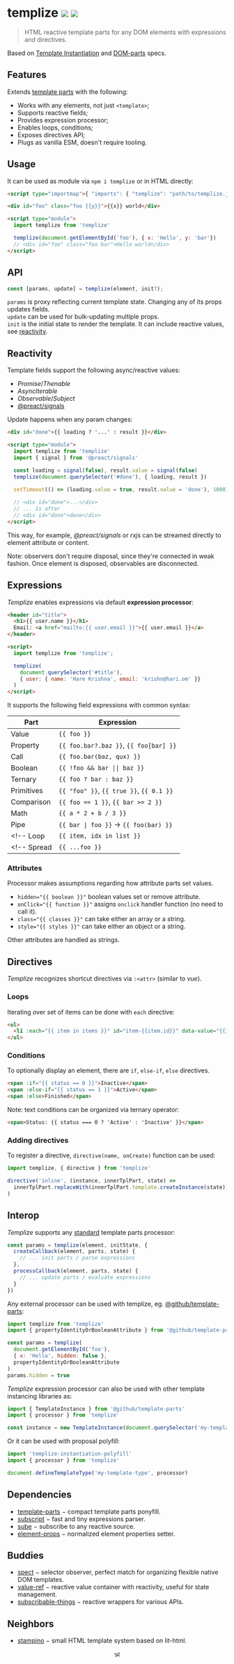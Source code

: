 # templize <a href="https://github.com/spectjs/templize/actions/workflows/node.js.yml"><img src="https://github.com/spectjs/templize/actions/workflows/node.js.yml/badge.svg"/></a> <a href="http://npmjs.org/templize"><img src="https://img.shields.io/npm/v/templize"/></a>

> HTML reactive template parts for any DOM elements with expressions and directives. 

Based on [Template Instantiation](https://github.com/w3c/webcomponents/blob/gh-pages/proposals/Template-Instantiation.md) and [DOM-parts](https://github.com/WICG/webcomponents/blob/gh-pages/proposals/DOM-Parts.md) specs.

## Features

Extends [template parts](https://github.com/spectjs/template-parts) with the following:

- Works with any elements, not just `<template>`;
- Supports reactive fields;
- Provides expression processor;
- Enables loops, conditions;
- Exposes directives API;
- Plugs as vanilla ESM, doesn't require tooling.

## Usage

It can be used as module via `npm i templize` or in HTML directly:

```html
<script type="importmap">{ "imports": { "templize": "path/to/templize.js" }}</script>

<div id="foo" class="foo {{y}}">{{x}} world</div>

<script type="module">
  import templize from 'templize'

  templize(document.getElementById('foo'), { x: 'Hello', y: 'bar'})
  // <div id="foo" class="foo bar">Hello world</div>
</script>
```

## API

```js
const [params, update] = templize(element, init?);
```

`params` is proxy reflecting current template state. Changing any of its props updates fields.<br/>
`update` can be used for bulk-updating multiple props.<br/>
`init` is the initial state to render the template. It can include reactive values, see [reactivity](#reactivity).<br/>


## Reactivity

Template fields support the following async/reactive values:

* _Promise_/_Thenable_
* _AsyncIterable_
* _Observable_/_Subject_
* [@preact/signals](https://www.npmjs.com/package/@preact/signals)

Update happens when any param changes:

```html
<div id="done">{{ loading ? '...' : result }}</div>

<script type="module">
  import templize from 'templize'
  import { signal } from '@preact/signals'

  const loading = signal(false), result.value = signal(false)
  templize(document.querySelector('#done'), { loading, result })
  
  setTimeout(() => (loading.value = true, result.value = 'done'), 1000)

  // <div id="done">...</div>
  // ... 1s after
  // <div id="done">done</div>
</script>
```

This way, for example, _@preact/signals_ or _rxjs_ can be streamed directly to element attribute or content.

Note: observers don't require disposal, since they're connected in weak fashion. Once element is disposed, observables are disconnected.


## Expressions

_Templize_ enables expressions via default **expression processor**:

```html
<header id="title">
  <h1>{{ user.name }}</h1>
  Email: <a href="mailto:{{ user.email }}">{{ user.email }}</a>
</header>

<script>
  import templize from 'templize';

  templize(
    document.querySelector('#title'),
    { user: { name: 'Hare Krishna', email: 'krishn@hari.om' }}
  )
</script>
```

It supports the following field expressions with common syntax:

Part | Expression
---|---
Value | `{{ foo }}`
Property | `{{ foo.bar?.baz }}`, `{{ foo[bar] }}`
Call | `{{ foo.bar(baz, qux) }}`
Boolean | `{{ !foo && bar \|\| baz }}`
Ternary | `{{ foo ? bar : baz }}`
Primitives | `{{ "foo" }}`, `{{ true }}`, `{{ 0.1 }}`
Comparison | `{{ foo == 1 }}`, `{{ bar >= 2 }}`
Math | `{{ a * 2 + b / 3 }}`
Pipe | `{{ bar \| foo }}` → `{{ foo(bar) }}`
<!-- Loop | `{{ item, idx in list }}` | `params.d` | Used for `:for` directive only -->
<!-- Spread | `{{ ...foo }}` | `params.foo` | Used to pass multiple attributes or nodes -->

### Attributes

Processor makes assumptions regarding how attribute parts set values.

* `hidden="{{ boolean }}"` boolean values set or remove attribute.
* `onClick="{{ function }}"` assigns `onclick` handler function (no need to call it).
* `class="{{ classes }}"` can take either an array or a string.
* `style="{{ styles }}"` can take either an object or a string.

Other attributes are handled as strings.


## Directives

_Templize_ recognizes shortcut directives via `:<attr>` (similar to _vue_).


### Loops

Iterating over set of items can be done with `each` directive:

```html
<ul>
  <li :each="{{ item in items }}" id="item-{{item.id}}" data-value="{{item.value}}">{{item.label}}</li>
</ul>

```

<!-- equivalent to
<ul>
  <template directive="each" expression="item in items">
    <li id="item-{{item.id}}" data-value={{item.value}}>{{item.label}}</li>
  </template>
</ul>
```
-->

<!--
#### Cases

```html
<li :each="{{ item, index in array }}">
<li :each="{{ key, value, index in object }}">
<li :each="{{ value in object }}">
```
-->

### Conditions

To optionally display an element, there are `if`, `else-if`, `else` directives.

```html
<span :if="{{ status == 0 }}">Inactive</span>
<span :else-if="{{ status == 1 }}">Active</span>
<span :else>Finished</span>
```

<!-- equivalent to
<template directive="if" expression="status == 0"><span>Inactive</span></template>
<template directive="else-if" expression="status == 1"><span>Active</span></template>
<template directive="else"><span>Finished</span></template>
```
 -->

Note: text conditions can be organized via ternary operator:

```html
<span>Status: {{ status === 0 ? 'Active' : 'Inactive' }}</span>
```

### Adding directives

To register a directive, `directive(name, onCreate)` function can be used:

```js
import templize, { directive } from 'templize'

directive('inline', (instance, innerTplPart, state) =>
  innerTplPart.replaceWith(innerTplPart.template.createInstance(state))
)
```

## Interop

_Templize_ supports any [standard](https://github.com/WICG/webcomponents/blob/gh-pages/proposals/Template-Instantiation.md#32-template-parts-and-custom-template-process-callback) template parts processor:

```js
const params = templize(element, initState, {
  createCallback(element, parts, state) {
    // ... init parts / parse expressions
  },
  processCallback(element, parts, state) {
    // ... update parts / evaluate expressions
  }
})
```

Any external processor can be used with templize, eg. [@github/template-parts](https://github.com/github/template-parts):

```js
import templize from 'templize'
import { propertyIdentityOrBooleanAttribute } from '@github/template-parts'

const params = templize(
  document.getElementById('foo'),
  { x: 'Hello', hidden: false },
  propertyIdentityOrBooleanAttribute
)
params.hidden = true
```

_Templize_ expression processor can also be used with other template instancing libraries as:

```js
import { TemplateInstance } from '@github/template-parts'
import { processor } from 'templize'

const instance = new TemplateInstance(document.querySelector('my-template'), {}, processor)
```

Or it can be used with proposal polyfill:

```js
import 'templize-instantiation-polyfill'
import { processor } from 'templize'

document.defineTemplateType('my-template-type', processor)
```

## Dependencies

* [template-parts](https://github.com/spectjs/template-parts) − compact template parts ponyfill.
* [subscript](https://github.com/spectjs/subscript) − fast and tiny expressions parser.
* [sube](https://github.com/specths/sube) − subscribe to any reactive source.
* [element-props](https://github.com/specths/element-props) − normalized element properties setter.
<!-- * [swapdom](https://github.com/specths/swapdom) − fast and tiny dom swapping algo. -->

## Buddies

* [spect](https://github.com/spectjs/spect) − selector observer, perfect match for organizing flexible native DOM templates.
* [value-ref](https://github.com/spectjs/value-ref) − reactive value container with reactivity, useful for state management.
* [subscribable-things](https://github.com/chrisguttandin/subscribable-things) − reactive wrappers for various APIs.
<!-- * [define-element](https://github.com/spectjs/define-element) − declarative custom elements. -->

## Neighbors

* [stampino](https://www.npmjs.com/package/stampino) − small HTML template system based on lit-html.


<p align="center">🕉<p>
